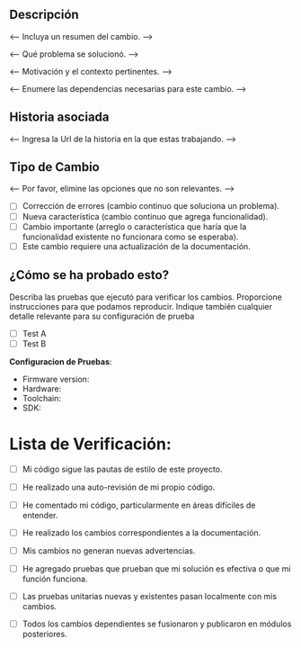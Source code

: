 ## Descripción

<-- Incluya un resumen del cambio. --> 

<-- Qué problema se solucionó. --> 

<-- Motivación y el contexto pertinentes. --> 

<-- Enumere las dependencias necesarias para este cambio. -->

## Historia asociada

<-- Ingresa la Url de la historia en la que estas trabajando. -->


## Tipo de Cambio

<-- Por favor, elimine las opciones que no son relevantes. -->

- [ ] Corrección de errores (cambio continuo que soluciona un problema).
- [ ] Nueva característica (cambio continuo que agrega funcionalidad).
- [ ] Cambio importante (arreglo o característica que haría que la funcionalidad existente no funcionara como se esperaba).
- [ ] Este cambio requiere una actualización de la documentación.

## ¿Cómo se ha probado esto?

Describa las pruebas que ejecutó para verificar los cambios. Proporcione instrucciones para que podamos reproducir. Indique también cualquier detalle relevante para su configuración de prueba

- [ ] Test A
- [ ] Test B

**Configuracion de Pruebas**:
* Firmware version:
* Hardware:
* Toolchain:
* SDK:

# Lista de Verificación:

- [ ] Mi código sigue las pautas de estilo de este proyecto.
- [ ] He realizado una auto-revisión de mi propio código.
- [ ] He comentado mi código, particularmente en áreas difíciles de entender.
- [ ] He realizado los cambios correspondientes a la documentación.
- [ ] Mis cambios no generan nuevas advertencias.
- [ ] He agregado pruebas que prueban que mi solución es efectiva o que mi función funciona.
- [ ] Las pruebas unitarias nuevas y existentes pasan localmente con mis cambios.
- [ ] Todos los cambios dependientes se fusionaron y publicaron en módulos posteriores.

